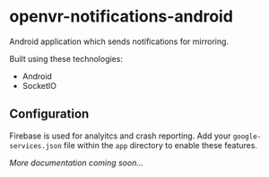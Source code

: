 # openvr-notifications-android

Android application which sends notifications for mirroring.

Built using these technologies:

 * Android
 * SocketIO

## Configuration
Firebase is used for analyitcs and crash reporting. Add your `google-services.json` file within
the `app` directory to enable these features.

*More documentation coming soon...*